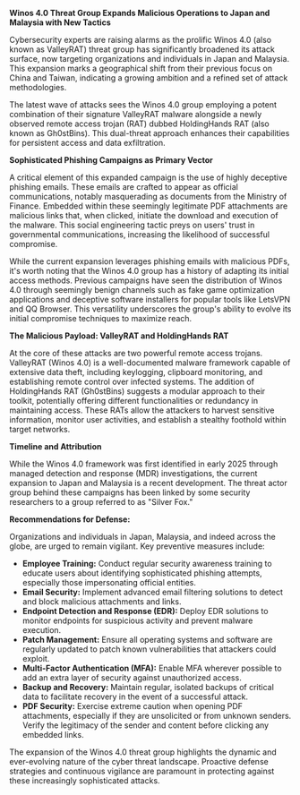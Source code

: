 **Winos 4.0 Threat Group Expands Malicious Operations to Japan and Malaysia with New Tactics**

Cybersecurity experts are raising alarms as the prolific Winos 4.0 (also known as ValleyRAT) threat group has significantly broadened its attack surface, now targeting organizations and individuals in Japan and Malaysia. This expansion marks a geographical shift from their previous focus on China and Taiwan, indicating a growing ambition and a refined set of attack methodologies.

The latest wave of attacks sees the Winos 4.0 group employing a potent combination of their signature ValleyRAT malware alongside a newly observed remote access trojan (RAT) dubbed HoldingHands RAT (also known as Gh0stBins). This dual-threat approach enhances their capabilities for persistent access and data exfiltration.

**Sophisticated Phishing Campaigns as Primary Vector**

A critical element of this expanded campaign is the use of highly deceptive phishing emails. These emails are crafted to appear as official communications, notably masquerading as documents from the Ministry of Finance. Embedded within these seemingly legitimate PDF attachments are malicious links that, when clicked, initiate the download and execution of the malware. This social engineering tactic preys on users' trust in governmental communications, increasing the likelihood of successful compromise.

While the current expansion leverages phishing emails with malicious PDFs, it's worth noting that the Winos 4.0 group has a history of adapting its initial access methods. Previous campaigns have seen the distribution of Winos 4.0 through seemingly benign channels such as fake game optimization applications and deceptive software installers for popular tools like LetsVPN and QQ Browser. This versatility underscores the group's ability to evolve its initial compromise techniques to maximize reach.

**The Malicious Payload: ValleyRAT and HoldingHands RAT**

At the core of these attacks are two powerful remote access trojans. ValleyRAT (Winos 4.0) is a well-documented malware framework capable of extensive data theft, including keylogging, clipboard monitoring, and establishing remote control over infected systems. The addition of HoldingHands RAT (Gh0stBins) suggests a modular approach to their toolkit, potentially offering different functionalities or redundancy in maintaining access. These RATs allow the attackers to harvest sensitive information, monitor user activities, and establish a stealthy foothold within target networks.

**Timeline and Attribution**

While the Winos 4.0 framework was first identified in early 2025 through managed detection and response (MDR) investigations, the current expansion to Japan and Malaysia is a recent development. The threat actor group behind these campaigns has been linked by some security researchers to a group referred to as "Silver Fox."

**Recommendations for Defense:**

Organizations and individuals in Japan, Malaysia, and indeed across the globe, are urged to remain vigilant. Key preventive measures include:

*   **Employee Training:** Conduct regular security awareness training to educate users about identifying sophisticated phishing attempts, especially those impersonating official entities.
*   **Email Security:** Implement advanced email filtering solutions to detect and block malicious attachments and links.
*   **Endpoint Detection and Response (EDR):** Deploy EDR solutions to monitor endpoints for suspicious activity and prevent malware execution.
*   **Patch Management:** Ensure all operating systems and software are regularly updated to patch known vulnerabilities that attackers could exploit.
*   **Multi-Factor Authentication (MFA):** Enable MFA wherever possible to add an extra layer of security against unauthorized access.
*   **Backup and Recovery:** Maintain regular, isolated backups of critical data to facilitate recovery in the event of a successful attack.
*   **PDF Security:** Exercise extreme caution when opening PDF attachments, especially if they are unsolicited or from unknown senders. Verify the legitimacy of the sender and content before clicking any embedded links.

The expansion of the Winos 4.0 threat group highlights the dynamic and ever-evolving nature of the cyber threat landscape. Proactive defense strategies and continuous vigilance are paramount in protecting against these increasingly sophisticated attacks.